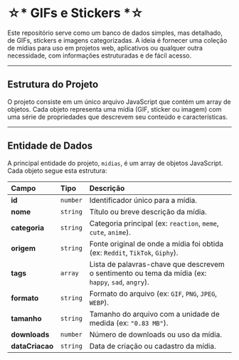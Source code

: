 
 # ☆* GIFs e Stickers *☆

Este repositório serve como um banco de dados simples, mas detalhado, de GIFs, stickers e imagens categorizadas. A ideia é fornecer uma coleção de mídias para uso em projetos web, aplicativos ou qualquer outra necessidade, com informações estruturadas e de fácil acesso.

---

## Estrutura do Projeto

O projeto consiste em um único arquivo JavaScript que contém um array de objetos. Cada objeto representa uma mídia (GIF, sticker ou imagem) com uma série de propriedades que descrevem seu conteúdo e características.

---

## Entidade de Dados

A principal entidade do projeto, `midias`, é um array de objetos JavaScript. Cada objeto segue esta estrutura:

| Campo | Tipo | Descrição |
| :--- | :--- | :--- |
| **id** | `number` | Identificador único para a mídia. |
| **nome** | `string` | Título ou breve descrição da mídia. |
| **categoria** | `string` | Categoria principal (ex: `reaction`, `meme`, `cute`, `anime`). |
| **origem** | `string` | Fonte original de onde a mídia foi obtida (ex: `Reddit`, `TikTok`, `Giphy`). |
| **tags** | `array` | Lista de palavras-chave que descrevem o sentimento ou tema da mídia (ex: `happy`, `sad`, `angry`). |
| **formato** | `string` | Formato do arquivo (ex: `GIF`, `PNG`, `JPEG`, `WEBP`). |
| **tamanho** | `string` | Tamanho do arquivo com a unidade de medida (ex: `"0.83 MB"`). |
| **downloads** | `number` | Número de downloads ou uso da mídia. |
| **dataCriacao** | `string` | Data de criação ou cadastro da mídia. |

